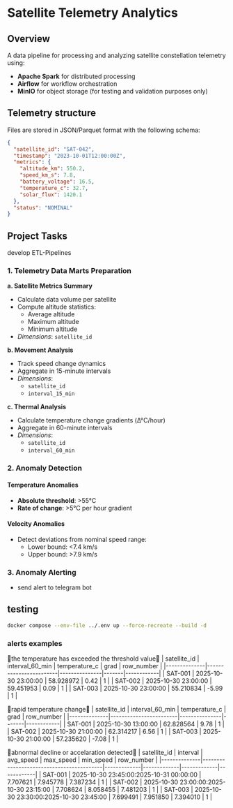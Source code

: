 # Satellite Telemetry Analytics

## Overview
A data pipeline for processing and analyzing satellite constellation telemetry using:
- **Apache Spark** for distributed processing
- **Airflow** for workflow orchestration
- **MinIO** for object storage
(for testing and validation purposes only)

## Telemetry structure
Files are stored in JSON/Parquet format with the following schema:
```json
{
  "satellite_id": "SAT-042",
  "timestamp": "2023-10-01T12:00:00Z",
  "metrics": {
    "altitude_km": 550.2,
    "speed_km_s": 7.8,
    "battery_voltage": 16.5,
    "temperature_c": 32.7,
    "solar_flux": 1420.1
  },
  "status": "NOMINAL"
}
```

## Project Tasks

develop ETL-Pipelines

### 1. Telemetry Data Marts Preparation

**a. Satellite Metrics Summary**
- Calculate data volume per satellite
- Compute altitude statistics:
  - Average altitude
  - Maximum altitude  
  - Minimum altitude
- *Dimensions*: `satellite_id`

**b. Movement Analysis**
- Track speed change dynamics
- Aggregate in 15-minute intervals
- *Dimensions*: 
  - `satellite_id`
  - `interval_15_min`

**c. Thermal Analysis**  
- Calculate temperature change gradients (Δ°C/hour)
- Aggregate in 60-minute intervals
- *Dimensions*:
  - `satellite_id`
  - `interval_60_min`

### 2. Anomaly Detection

#### Temperature Anomalies
- **Absolute threshold**: >55°C
- **Rate of change**: >5°C per hour gradient

#### Velocity Anomalies
- Detect deviations from nominal speed range:
  - Lower bound: <7.4 km/s
  - Upper bound: >7.9 km/s

### 3. Anomaly Alerting
- send alert to telegram bot

## testing

```bash 
docker compose --env-file ../.env up --force-recreate --build -d
```

### alerts examples

🚨the temperature has exceeded the threshold value🚨
| satellite_id | interval_60_min        | temperature_c | grad  | row_number |
|--------------|------------------------|---------------|-------|------------|
| SAT-001      | 2025-10-30 23:00:00    | 58.928972     | 0.42  | 1          |
| SAT-002      | 2025-10-30 23:00:00    | 59.451953     | 0.09  | 1          |
| SAT-003      | 2025-10-30 23:00:00    | 55.210834     | -5.99 | 1          |

🚨rapid temperature change🚨
| satellite_id | interval_60_min        | temperature_c | grad  | row_number |
|--------------|------------------------|---------------|-------|------------|
| SAT-001      | 2025-10-30 13:00:00    | 62.828564     | 9.78  | 1          |
| SAT-002      | 2025-10-30 21:00:00    | 62.314217     | 6.56  | 1          |
| SAT-003      | 2025-10-30 21:00:00    | 57.235620     | -7.08 | 1          |

🚨abnormal decline or accelaration detected🚨
| satellite_id | interval                                 | avg_speed   | max_speed   | min_speed   | row_number |
|--------------|------------------------------------------|-------------|-------------|-------------|------------|
| SAT-001      | 2025-10-30 23:45:00:2025-10-31 00:00:00 | 7.707621    | 7.945778    | 7.387234    | 1          |
| SAT-002      | 2025-10-30 23:00:00:2025-10-30 23:15:00 | 7.708624    | 8.058455    | 7.481203    | 1          |
| SAT-003      | 2025-10-30 23:30:00:2025-10-30 23:45:00 | 7.699491    | 7.951850    | 7.394010    | 1          |
